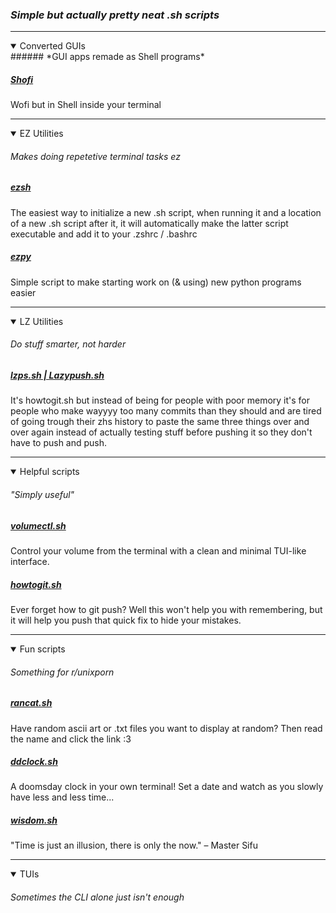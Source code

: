 ### *Simple but actually pretty neat .sh scripts*
-- -
<details open>
<summary>Converted GUIs</summary>
###### *GUI apps remade as Shell programs*

##### [Shofi](https://github.com/arxari/shofi)
Wofi but in Shell inside your terminal

-- -
</details open>


<details open>
<summary>EZ Utilities</summary>

###### *Makes doing repetetive terminal tasks ez*
##### [ezsh](https://github.com/AAATBSGSHU/ezsh)
The easiest way to initialize a new .sh script, when running it and a location of a new .sh script after it, it will automatically make the latter script executable and add it to your .zshrc / .bashrc

##### [ezpy](https://github.com/AAATBSGSHU/ezpy)
Simple script to make starting work on (& using) new python programs easier
-- -
</details open>

<details open>
<summary>LZ Utilities</summary>

###### *Do stuff smarter, not harder*
##### [lzps.sh | Lazypush.sh](https://github.com/AAATBSGSHU/lzps.sh)
It's howtogit.sh but instead of being for people with poor memory it's for people who make wayyyy too many commits than they should and are tired of going trough their zhs history to paste the same three things over and over again instead of actually testing stuff before pushing it so they don't have to push and push.
-- -
</details open>

<details open>
<summary>Helpful scripts</summary>

###### *"Simply useful"*
##### [volumectl.sh](https://github.com/AAATBSGSHU/volumectl.sh)
Control your volume from the terminal with a clean and minimal TUI-like interface.

##### [howtogit.sh](https://github.com/AAATBSGSHU/howtogit.sh)
Ever forget how to git push? Well this won't help you with remembering, but it will help you push that quick fix to hide your mistakes.
-- -
</details open>


<details open>
<summary>Fun scripts</summary>

###### *Something for r/unixporn*
##### [rancat.sh](https://github.com/AAATBSGSHU/rancat.sh)
Have random ascii art or .txt files you want to display at random? Then read the name and click the link :3

##### [ddclock.sh](https://github.com/AAATBSGSHU/ddclock.sh)
A doomsday clock in your own terminal! Set a date and watch as you slowly have less and less time...

##### [wisdom.sh](https://github.com/AAATBSGSHU/wisdom.sh)
"Time is just an illusion, there is only the now." – Master Sifu
-- -
</details open>


<details open>
<summary>TUIs</summary>

###### *Sometimes the CLI alone just isn't enough*

</details open>

